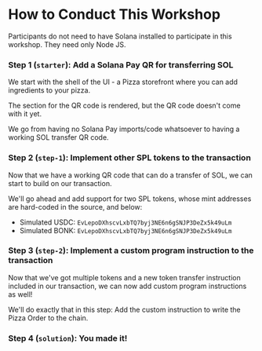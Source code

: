 # How to Conduct This Workshop

Participants do not need to have Solana installed to participate in this workshop. They need only Node JS.

### **Step 1** (`starter`): Add a Solana Pay QR for transferring SOL

We start with the shell of the UI - a Pizza storefront where you can add ingredients to your pizza.   
   
The section for the QR code is rendered, but the QR code doesn't come with it yet.   
   
We go from having no Solana Pay imports/code whatsoever to having a working SOL transfer QR code.

### **Step 2** (`step-1`): Implement other SPL tokens to the transaction

Now that we have a working QR code that can do a transfer of SOL, we can start to build on our transaction.   
   
We'll go ahead and add support for two SPL tokens, whose mint addresses are hard-coded in the source, and below:
* Simulated USDC: `EvLepoDXhscvLxbTQ7byj3NE6n6gSNJP3DeZx5k49uLm`
* Simulated BONK: `EvLepoDXhscvLxbTQ7byj3NE6n6gSNJP3DeZx5k49uLm`

### **Step 3** (`step-2`): Implement a custom program instruction to the transaction

Now that we've got multiple tokens and a new token transfer instruction included in our transaction, we can now add custom program instructions as well!   
   
We'll do exactly that in this step: Add the custom instruction to write the Pizza Order to the chain. 

### **Step 4** (`solution`): You made it!